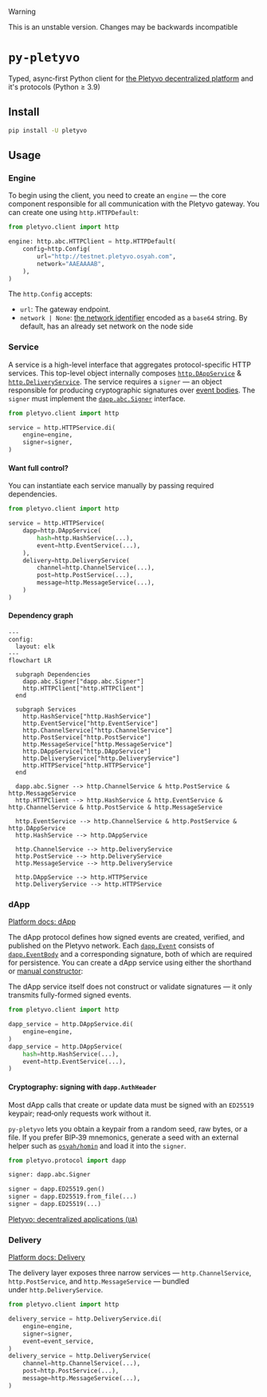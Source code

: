 > [!WARNING] 
> This is an unstable version. Changes may be backwards incompatible


# `py-pletyvo`

Typed, async‑first Python client for [the Pletyvo decentralized platform](https://pletyvo.osyah.com/) and it's protocols (Python ≥ 3.9)


## Install

```bash
pip install -U pletyvo
```


## Usage


### Engine

To begin using the client, you need to create an `engine` — the core component responsible for all communication with the Pletyvo gateway. You can create one using `http.HTTPDefault`:

```py
from pletyvo.client import http

engine: http.abc.HTTPClient = http.HTTPDefault(
    config=http.Config(
        url="http://testnet.pletyvo.osyah.com",
        network="AAEAAAAB",
    ),
)
```

The `http.Config` accepts:
- `url`: The gateway endpoint.
- `network | None`: [the network identifier](https://pletyvo.osyah.com/reference#network-identify) encoded as a `base64` string. By default, has an already set network on the node side


### Service

A service is a high-level interface that aggregates protocol-specific HTTP services. This top-level object internally composes [`http.DAppService`](#dapp) & [`http.DeliveryService`](#delivery). The service requires a `signer` — an object responsible for producing cryptographic signatures over [event bodies](https://pletyvo.osyah.com/protocols/dapp#event-body). The `signer` must implement the [`dapp.abc.Signer`](#cryptography-signing-with-dappauthheader) interface.

```py
from pletyvo.client import http

service = http.HTTPService.di(
    engine=engine,
    signer=signer,
)
```


#### Want full control?

You can instantiate each service manually by passing required dependencies.

```py
from pletyvo.client import http

service = http.HTTPService(
    dapp=http.DAppService(
        hash=http.HashService(...),
        event=http.EventService(...),
    ),
    delivery=http.DeliveryService(
        channel=http.ChannelService(...),
        post=http.PostService(...),
        message=http.MessageService(...),
    )
)
```


#### Dependency graph

```mermaid
---
config:
  layout: elk
---
flowchart LR

  subgraph Dependencies
    dapp.abc.Signer["dapp.abc.Signer"]
    http.HTTPClient["http.HTTPClient"]
  end

  subgraph Services
    http.HashService["http.HashService"]
    http.EventService["http.EventService"]
    http.ChannelService["http.ChannelService"]
    http.PostService["http.PostService"]
    http.MessageService["http.MessageService"]
    http.DAppService["http.DAppService"]
    http.DeliveryService["http.DeliveryService"]
    http.HTTPService["http.HTTPService"]
  end

  dapp.abc.Signer --> http.ChannelService & http.PostService & http.MessageService
  http.HTTPClient --> http.HashService & http.EventService & http.ChannelService & http.PostService & http.MessageService

  http.EventService --> http.ChannelService & http.PostService & http.DAppService
  http.HashService --> http.DAppService

  http.ChannelService --> http.DeliveryService
  http.PostService --> http.DeliveryService
  http.MessageService --> http.DeliveryService

  http.DAppService --> http.HTTPService
  http.DeliveryService --> http.HTTPService
```


### dApp

[Platform docs: dApp](https://pletyvo.osyah.com/protocols/dapp)

The dApp protocol defines how signed events are created, verified, and published on the Pletyvo network. Each [`dapp.Event`](https://pletyvo.osyah.com/protocols/dapp#event) consists of [`dapp.EventBody`](https://pletyvo.osyah.com/protocols/dapp#event-body) and a corresponding signature, both of which are required for persistence. You can create a dApp service using either the shorthand or [manual constructor](#want-full-control):

The dApp service itself does not construct or validate signatures — it only transmits fully-formed signed events.

```py
from pletyvo.client import http

dapp_service = http.DAppService.di(
    engine=engine,
)
dapp_service = http.DAppService(
    hash=http.HashService(...),
    event=http.EventService(...),
)
```


#### Cryptography: signing with `dapp.AuthHeader`

Most dApp calls that create or update data must be signed with an `ED25519` keypair; read‑only requests work without it.

`py‑pletyvo` lets you obtain a keypair from a random seed, raw bytes, or a file. If you prefer BIP‑39 mnemonics, generate a seed with an external helper such as [`osyah/homin`](https://github.com/osyah/homin) and load it into the `signer`.

```py
from pletyvo.protocol import dapp

signer: dapp.abc.Signer

signer = dapp.ED25519.gen()
signer = dapp.ED25519.from_file(...)
signer = dapp.ED25519(...)
```

[Pletyvo: decentralized applications (`UA`)](https://osyah.com/stattya/pletyvo-detsentralizovani-zastosunky)


### Delivery

[Platform docs: Delivery](https://pletyvo.osyah.com/protocols/delivery)

The delivery layer exposes three narrow services — `http.ChannelService`, `http.PostService`, and `http.MessageService` — bundled under `http.DeliveryService`.

```py
from pletyvo.client import http

delivery_service = http.DeliveryService.di(
    engine=engine,
    signer=signer,
    event=event_service,
)
delivery_service = http.DeliveryService(
    channel=http.ChannelService(...),
    post=http.PostService(...),
    message=http.MessageService(...),
)
```
